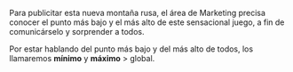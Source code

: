 Para publicitar esta nueva montaña rusa, el área de Marketing precisa conocer el punto más bajo y el más alto de este sensacional juego, a fin de comunicárselo y sorprender a todos. 

Por estar hablando del punto más bajo y del más alto de todos, los llamaremos **mínimo** y **máximo** > global.